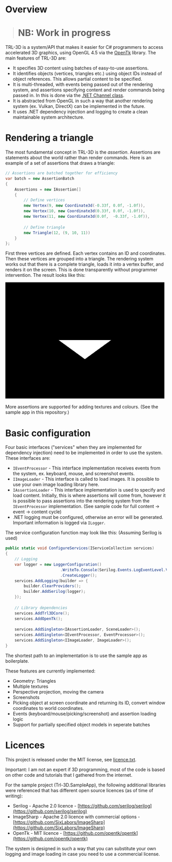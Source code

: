 # Overview

>
> NB: Work in progress
> ===

TRL-3D is a system/API that makes it easier for C# programmers to access accelerated 3D graphics, using OpenGL 4.5 via the [OpenTk](https://github.com/opentk/opentk) library. The main features of TRL-3D are:

* It specifies 3D content using batches of easy-to-use assertions.
* It identifies objects (vertices, triangles etc.) using object IDs instead of object references. This allows partial content to be specified.
* It is multi-threaded, with events being passed out of the rendering system, and assertions specifying content and render commands being passed in. In this is done via the [.NET Channel class](https://devblogs.microsoft.com/dotnet/an-introduction-to-system-threading-channels/).
* It is abstracted from OpenGL in such a way that another rendering system (ex. Vulkan, DirectX) can be implemented in the future.
* It uses .NET dependency injection and logging to create a clean maintainable system architecture.

# Rendering a triangle

The most fundamental concept in TRL-3D is the _assertion_. Assertions are statements about the world rather than render commands. Here is an example of a set of assertions that draws a triangle:

```C#
// Assertions are batched together for efficiency
var batch = new AssertionBatch
{
    Assertions = new IAssertion[]
    {
        // Define vertices
        new Vertex(9, new Coordinate3d(-0.33f, 0.0f, -1.0f)),
        new Vertex(10, new Coordinate3d(0.33f, 0.0f, -1.0f)),
        new Vertex(11, new Coordinate3d(0.0f,  -0.33f, -1.0f)),

        // Define triangle
        new Triangle(12, (9, 10, 11))
    }
};
```

First three vertices are defined. Each vertex contains an ID and coordinates. Then these vertices are grouped into a triangle. The rendering system works out that there is a complete triangle, loads it into a vertex buffer, and renders it on the screen. This is done transparently without programmer intervention. The result looks like this:

![Code Coverage](simple_triangle.PNG)

More assertions are supported for adding textures and colours. (See the sample app in this repository.)

# Basic configuration

Four basic interfaces ("services" when they are implemented for dependency injection) need to be implemented in order to use the system. These interfaces are:

* `IEventProcessor` - This interface implementation receives events from the system, ex. keyboard, mouse, and screenshot events.
* `IImageLoader` - This interface is called to load images. It is possible to use your own image loading library here.
* `IAssertionLoader` - This interface implementation is used to specify and load content. Initially, this is where assertions will come from, however it is possible to pass assertions into the rendering system from the `IEventProcessor` implementation. (See sample code for full content -> event -> content cycle)
* .NET logging must be configured, otherwise an error will be generated. Important information is logged via `ILogger`.

The service configuration function may look like this: (Assuming Serilog is used)

```C#
public static void ConfigureServices(IServiceCollection services)
{
    // Logging
    var logger = new LoggerConfiguration()
                        .WriteTo.Console(Serilog.Events.LogEventLevel.Verbose)
                        .CreateLogger();
    services.AddLogging(builder => {
        builder.ClearProviders();
        builder.AddSerilog(logger);
    });

    // Library dependencies
    services.AddTrl3DCore();
    services.AddOpenTk();

    services.AddSingleton<IAssertionLoader, SceneLoader>();
    services.AddSingleton<IEventProcessor, EventProcessor>();
    services.AddSingleton<IImageLoader, ImageLoader>();
}

```
The shortest path to an implementation is to use the sample app as boilerplate.

These features are currently implemented:

* Geometry: Triangles
* Multiple textures
* Perspective projection, moving the camera
* Screenshots
* Picking object at screen coordinate and returning its ID, convert window coordinates to world coordinates.
* Events (keyboard/mouse/picking/screenshot) and assertion loading logic
* Support for partially specified object models in seperate batches

# Licences

This project is released under the MIT license, see [licence.txt](license.txt).

Important: I am not an expert if 3D programming, most of the code is based on other code and tutorials that I gathered from the internet.

For the sample project (Trl-3D.SampleApp), the following additional libraries were referenced that has different open source licences (as of time of writing):

* Serilog - Apache 2.0 licence - [https://github.com/serilog/serilog](https://github.com/serilog/serilog)
* ImageSharp - Apache 2.0 licence with commercial options - [https://github.com/SixLabors/ImageSharp](https://github.com/SixLabors/ImageSharp)
* OpenTk - MIT licence - [https://github.com/opentk/opentk](https://github.com/opentk/opentk)

The system is designed in such a way that you can substitute your own logging and image loading in case you need to use a commercial license.
